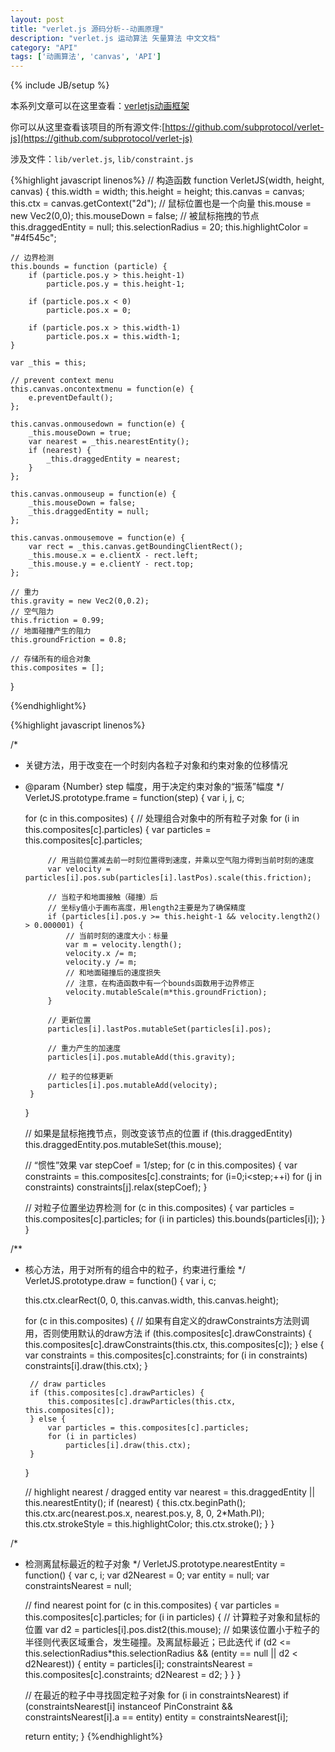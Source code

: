 ```yaml
---
layout: post
title: "verlet.js 源码分析--动画原理"
description: "verlet.js 运动算法 矢量算法 中文文档"
category: "API"
tags: ['动画算法', 'canvas', 'API']
---
```


{% include JB/setup %}

本系列文章可以在这里查看：[verletjs动画框架](http://www.poised-flw.com/categories.html#动画-ref)

你可以从这里查看该项目的所有源文件:[https://github.com/subprotocol/verlet-js](https://github.com/subprotocol/verlet-js)

涉及文件：`lib/verlet.js`, `lib/constraint.js`

{%highlight javascript linenos%}
// 构造函数
function VerletJS(width, height, canvas) {
    this.width = width;
    this.height = height;
    this.canvas = canvas;
    this.ctx = canvas.getContext("2d");
    // 鼠标位置也是一个向量
    this.mouse = new Vec2(0,0);
    this.mouseDown = false;
    // 被鼠标拖拽的节点
    this.draggedEntity = null;
    this.selectionRadius = 20;
    this.highlightColor = "#4f545c";
    
    // 边界检测
    this.bounds = function (particle) {
        if (particle.pos.y > this.height-1)
            particle.pos.y = this.height-1;
        
        if (particle.pos.x < 0)
            particle.pos.x = 0;

        if (particle.pos.x > this.width-1)
            particle.pos.x = this.width-1;
    }
    
    var _this = this;
    
    // prevent context menu
    this.canvas.oncontextmenu = function(e) {
        e.preventDefault();
    };
    
    this.canvas.onmousedown = function(e) {
        _this.mouseDown = true;
        var nearest = _this.nearestEntity();
        if (nearest) {
            _this.draggedEntity = nearest;
        }
    };
    
    this.canvas.onmouseup = function(e) {
        _this.mouseDown = false;
        _this.draggedEntity = null;
    };
    
    this.canvas.onmousemove = function(e) {
        var rect = _this.canvas.getBoundingClientRect();
        _this.mouse.x = e.clientX - rect.left;
        _this.mouse.y = e.clientY - rect.top;
    };  
    
    // 重力
    this.gravity = new Vec2(0,0.2);
    // 空气阻力
    this.friction = 0.99;
    // 地面碰撞产生的阻力
    this.groundFriction = 0.8;
    
    // 存储所有的组合对象
    this.composites = [];
}

{%endhighlight%}

<!--more-->

{%highlight javascript linenos%}

/*
 * 关键方法，用于改变在一个时刻内各粒子对象和约束对象的位移情况
 * @param {Number} step 幅度，用于决定约束对象的“振荡”幅度
 */
VerletJS.prototype.frame = function(step) {
    var i, j, c;

    for (c in this.composites) {
        // 处理组合对象中的所有粒子对象
        for (i in this.composites[c].particles) {
            var particles = this.composites[c].particles;
            
            // 用当前位置减去前一时刻位置得到速度，并乘以空气阻力得到当前时刻的速度
            var velocity = particles[i].pos.sub(particles[i].lastPos).scale(this.friction);
        
            // 当粒子和地面接触（碰撞）后
            // 坐标y值小于画布高度，用length2主要是为了确保精度
            if (particles[i].pos.y >= this.height-1 && velocity.length2() > 0.000001) {
                // 当前时刻的速度大小：标量
                var m = velocity.length();
                velocity.x /= m;
                velocity.y /= m;
                // 和地面碰撞后的速度损失
                // 注意，在构造函数中有一个bounds函数用于边界修正
                velocity.mutableScale(m*this.groundFriction);
            }
        
            // 更新位置
            particles[i].lastPos.mutableSet(particles[i].pos);
        
            // 重力产生的加速度
            particles[i].pos.mutableAdd(this.gravity);
        
            // 粒子的位移更新
            particles[i].pos.mutableAdd(velocity);
        }
    }
    
    // 如果是鼠标拖拽节点，则改变该节点的位置
    if (this.draggedEntity)
        this.draggedEntity.pos.mutableSet(this.mouse);
        
    // “惯性”效果
    var stepCoef = 1/step;
    for (c in this.composites) {
        var constraints = this.composites[c].constraints;
        for (i=0;i<step;++i)
            for (j in constraints)
                constraints[j].relax(stepCoef);
    }
    
    // 对粒子位置坐边界检测
    for (c in this.composites) {
        var particles = this.composites[c].particles;
        for (i in particles)
            this.bounds(particles[i]);
    }
}

/**
 * 核心方法，用于对所有的组合中的粒子，约束进行重绘
 */
VerletJS.prototype.draw = function() {
    var i, c;
    
    this.ctx.clearRect(0, 0, this.canvas.width, this.canvas.height);  
    
    for (c in this.composites) {
        // 如果有自定义的drawConstraints方法则调用，否则使用默认的draw方法
        if (this.composites[c].drawConstraints) {
            this.composites[c].drawConstraints(this.ctx, this.composites[c]);
        } else {
            var constraints = this.composites[c].constraints;
            for (i in constraints)
                constraints[i].draw(this.ctx);
        }
        
        // draw particles
        if (this.composites[c].drawParticles) {
            this.composites[c].drawParticles(this.ctx, this.composites[c]);
        } else {
            var particles = this.composites[c].particles;
            for (i in particles)
                particles[i].draw(this.ctx);
        }
    }

    // highlight nearest / dragged entity
    var nearest = this.draggedEntity || this.nearestEntity();
    if (nearest) {
        this.ctx.beginPath();
        this.ctx.arc(nearest.pos.x, nearest.pos.y, 8, 0, 2*Math.PI);
        this.ctx.strokeStyle = this.highlightColor;
        this.ctx.stroke();
    }
}

/*
 * 检测离鼠标最近的粒子对象
 */
VerletJS.prototype.nearestEntity = function() {
    var c, i;
    var d2Nearest = 0;
    var entity = null;
    var constraintsNearest = null;
    
    // find nearest point
    for (c in this.composites) {
        var particles = this.composites[c].particles;
        for (i in particles) {
            // 计算粒子对象和鼠标的位置
            var d2 = particles[i].pos.dist2(this.mouse);
            // 如果该位置小于粒子的半径则代表区域重合，发生碰撞。及离鼠标最近；已此迭代
            if (d2 <= this.selectionRadius*this.selectionRadius && (entity == null || d2 < d2Nearest)) {
                entity = particles[i];
                constraintsNearest = this.composites[c].constraints;
                d2Nearest = d2;
            }
        }
    }
    
    // 在最近的粒子中寻找固定粒子对象
    for (i in constraintsNearest)
        if (constraintsNearest[i] instanceof PinConstraint && constraintsNearest[i].a == entity)
            entity = constraintsNearest[i];
    
    return entity;
}
{%endhighlight%}

